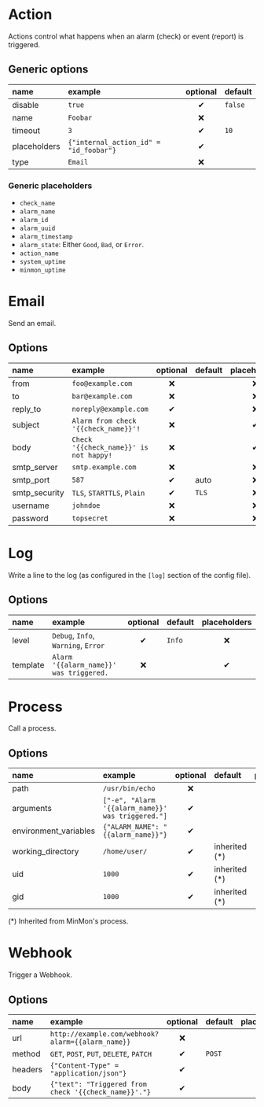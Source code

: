 # Action
Actions control what happens when an alarm (check) or event (report) is triggered.

## Generic options
| name | example | optional | default |
|:---|:---|:---:|:---|
| disable | `true` | ✔ | `false` |
| name | `Foobar` | ❌ | |
| timeout | `3` | ✔ | `10` | ❌ |
| placeholders | `{"internal_action_id" = "id_foobar"}` | ✔ | |
| type | `Email` | ❌ | |

### Generic placeholders
- `check_name`
- `alarm_name`
- `alarm_id`
- `alarm_uuid`
- `alarm_timestamp`
- `alarm_state`: Either `Good`, `Bad`, or `Error`.
- `action_name`
- `system_uptime`
- `minmon_uptime`

# Email
Send an email.

## Options
| name | example | optional | default | placeholders |
|:---|:---|:---:|:---|:---:|
| from | `foo@example.com` | ❌ | | ❌ |
| to | `bar@example.com` | ❌ | | ❌ |
| reply_to | `noreply@example.com` | ✔ | | ❌ |
| subject | `Alarm from check '{{check_name}}'!` | ❌ | | ✔ |
| body | `Check '{{check_name}}' is not happy!` | ❌ | | ✔ |
| smtp_server | `smtp.example.com` | ❌ | | ❌ |
| smtp_port | `587` | ✔ | auto | ❌ |
| smtp_security | `TLS`, `STARTTLS`, `Plain` | ✔ | `TLS` | ❌ |
| username | `johndoe` | ❌ | | ❌ |
| password | `topsecret` | ❌ | | ❌ |

# Log
Write a line to the log (as configured in the `[log]` section of the config file).

## Options
| name | example | optional | default | placeholders |
|:---|:---|:---:|:---|:---:|
| level | `Debug`, `Info`, `Warning`, `Error` | ✔ | `Info` | ❌ |
| template | `Alarm '{{alarm_name}}' was triggered.` | ❌ | | ✔ |

# Process
Call a process.

## Options
| name | example | optional | default | placeholders |
|:---|:---|:---:|:---|:---:|
| path | `/usr/bin/echo` | ❌ | | ❌ |
| arguments | `["-e", "Alarm '{{alarm_name}}' was triggered."]` | ✔ | | ✔ |
| environment_variables | `{"ALARM_NAME": "{{alarm_name}}"}` | ✔ | | ✔ |
| working_directory | `/home/user/` | ✔ | inherited (\*) | ❌ |
| uid | `1000` | ✔ | inherited (*) | ❌ |
| gid | `1000` | ✔ | inherited (*) | ❌ |

(\*) Inherited from MinMon's process.

# Webhook
Trigger a Webhook.

## Options
| name | example | optional | default | placeholders |
|:---|:---|:---:|:---|:---:|
| url | `http://example.com/webhook?alarm={{alarm_name}}` | ❌ | | ✔ |
| method | `GET`, `POST`, `PUT`, `DELETE`, `PATCH` | ✔ | `POST` | ❌ |
| headers | `{"Content-Type" = "application/json"}` | ✔ | | ❌ |
| body | `{"text": "Triggered from check '{{check_name}}'."}`  | ✔ | | ✔ |
